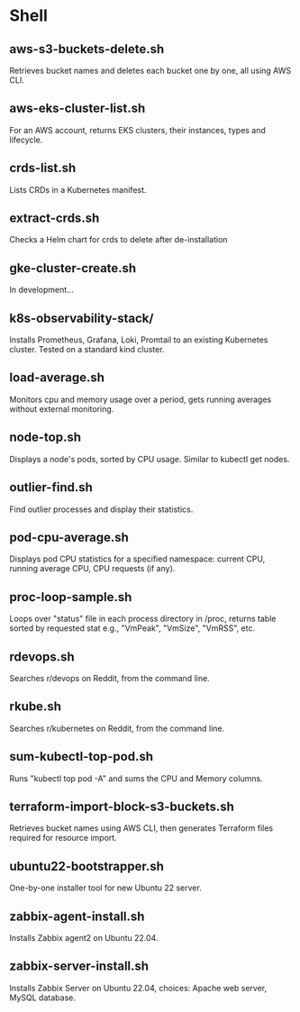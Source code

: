# Shell

## aws-s3-buckets-delete.sh
Retrieves bucket names and deletes each bucket one by one, all using AWS CLI.

## aws-eks-cluster-list.sh
For an AWS account, returns EKS clusters, their instances, types and lifecycle.

## crds-list.sh
Lists CRDs in a Kubernetes manifest.

## extract-crds.sh
Checks a Helm chart for crds to delete after de-installation

## gke-cluster-create.sh
In development...

## k8s-observability-stack/
Installs Prometheus, Grafana, Loki, Promtail to an existing Kubernetes cluster. Tested on a standard kind cluster.

## load-average.sh
Monitors cpu and memory usage over a period, gets running averages without external monitoring.

## node-top.sh
Displays a node's pods, sorted by CPU usage. Similar to kubectl get nodes.

## outlier-find.sh
Find outlier processes and display their statistics.

## pod-cpu-average.sh
Displays pod CPU statistics for a specified namespace: current CPU, running average CPU, CPU requests (if any).

## proc-loop-sample.sh
Loops over "status" file in each process directory in /proc, returns table sorted by requested stat e.g., "VmPeak", "VmSize", "VmRSS", etc.

## rdevops.sh
Searches r/devops on Reddit, from the command line.

## rkube.sh
Searches r/kubernetes on Reddit, from the command line.

## sum-kubectl-top-pod.sh
Runs "kubectl top pod -A" and sums the CPU and Memory columns.

## terraform-import-block-s3-buckets.sh
Retrieves bucket names using AWS CLI, then generates Terraform files required for resource import.

## ubuntu22-bootstrapper.sh
One-by-one installer tool for new Ubuntu 22 server.

## zabbix-agent-install.sh
Installs Zabbix agent2 on Ubuntu 22.04.

## zabbix-server-install.sh
Installs Zabbix Server on Ubuntu 22.04, choices: Apache web server, MySQL database.

